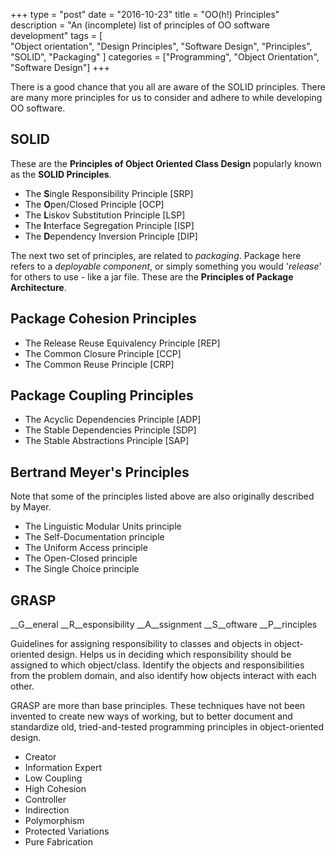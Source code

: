 +++
type = "post"
date = "2016-10-23"
title = "OO(h!) Principles"
description = "An (incomplete) list of principles of OO software development"
tags = [  
  "Object orientation",
  "Design Principles",
  "Software Design",
  "Principles",
  "SOLID",
  "Packaging"
]
categories = ["Programming", "Object Orientation", "Software Design"]
+++

There is a good chance that you all are aware of the SOLID principles. There are many more principles for us to consider and adhere to while developing OO software.

## SOLID
These are the __Principles of Object Oriented Class Design__ popularly known as the __SOLID Principles__.

* The **S**ingle Responsibility Principle [SRP]
* The **O**pen/Closed Principle [OCP]
* The **L**iskov Substitution Principle [LSP]
* The **I**nterface Segregation Principle [ISP]
* The **D**ependency Inversion Principle [DIP]


The next two set of principles, are related to _packaging_. Package here refers to a _deployable component_, or simply something you would '_release_' for others to use - like a jar file. These are the __Principles of Package Architecture__.

##  Package Cohesion Principles

* The Release Reuse Equivalency Principle [REP]
* The Common Closure Principle [CCP]
* The Common Reuse Principle [CRP]

## Package Coupling Principles

* The Acyclic Dependencies Principle [ADP]
* The Stable Dependencies Principle [SDP]
* The Stable Abstractions Principle [SAP]

## Bertrand Meyer's Principles

Note that some of the principles listed above are also originally described by
Mayer.

* The Linguistic Modular Units principle
* The Self-Documentation principle
* The Uniform Access principle
* The Open-Closed principle
* The Single Choice principle

## GRASP
__G__eneral __R__esponsibility __A__ssignment __S__oftware __P__rinciples

Guidelines for assigning responsibility to classes and objects in object-oriented design. Helps us in deciding which responsibility should be assigned to which object/class. Identify the objects and responsibilities from the problem domain, and also identify how objects interact with each other.

GRASP are more than base principles. These techniques have not been invented to create new ways of working, but to better document and standardize old, tried-and-tested programming principles in object-oriented design.

* Creator
* Information Expert
* Low Coupling
* High Cohesion
* Controller
* Indirection
* Polymorphism
* Protected Variations
* Pure Fabrication
